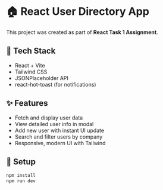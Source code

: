 # 🏠 React User Directory App

This project was created as part of **React Task 1 Assignment**.

## 🔧 Tech Stack

- React + Vite
- Tailwind CSS
- JSONPlaceholder API
- react-hot-toast (for notifications)

## ✨ Features

- Fetch and display user data
- View detailed user info in modal
- Add new user with instant UI update
- Search and filter users by company
- Responsive, modern UI with Tailwind

## 🚀 Setup

```bash
npm install
npm run dev
```
